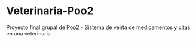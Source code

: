 # Veterinaria-Poo2
Proyecto final grupal de Poo2 - Sistema de venta de medicamentos y citas en una veterinaria
